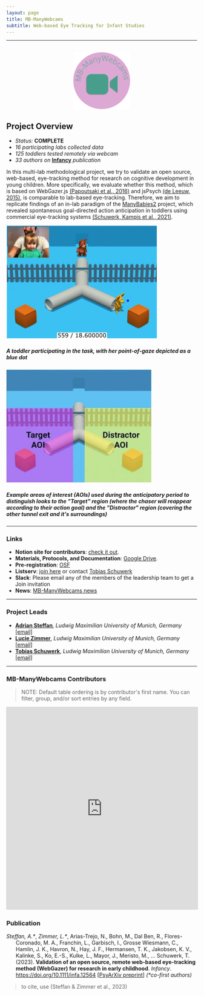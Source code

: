 ```yaml
---
layout: page
title: MB-ManyWebcams
subtitle: Web-based Eye Tracking for Infant Studies
---
```


***

<div class="container">
  <div class="row justify-content-around">
    <div class="col-lg-4" align="center">
      <br>
      <img src="/assets/img/MBMW_logo.png" width="150">
    </div>
    <div class="col-lg-8" align="left">
      <h2>Project Overview</h2>
      <ul>
        <li><i>Status:</i> <b>COMPLETE</b></li>
        <li><i>16 participating labs collected data</i></li>
        <li><i>125 toddlers tested remotely via webcam</i></li>
        <li><i>33 authors on</i> <a href="https://doi.org/10.1111/infa.12564" target="_blank"><b>Infancy</b></a> <i>publication</i></li>
      </ul>
    </div>
  </div>
</div>


In this multi-lab methodological project, we try to validate an open source, web-based, eye-tracking method for research on cognitive development in young children. More specifically, we evaluate whether this method, which is based on WebGazer.js [(Papoutsaki et al., 2016)](http://cs.brown.edu/people/apapouts/papers/ijcai2016webgazer.pdf) and jsPsych [(de Leeuw, 2015)](https://link.springer.com/article/10.3758%2Fs13428-014-0458-y), is comparable to lab-based eye-tracking. 
Therefore, we aim to replicate findings of an in-lab paradigm of the [ManyBabies2]({{site.baseurl}}/MB2/) project, which revealed spontaneous goal-directed action anticipation in toddlers using commercial eye-tracking systems [(Schuwerk, Kampis et al., 2021)](https://psyarxiv.com/x4jbm/).
<br>

<div class="container">
   <div class="row justify-content-around">
        <div class="col-lg-6 col-md-6 col-sm-6 col-xs-6">
            <img src="/assets/img/manywebcams1.png" height="300">
            <h5>A toddler participating in the task, with her point-of-gaze depicted as a blue dot</h5>
        </div>
        <div class="col-lg-6 col-md-6 col-sm-6 col-xs-6">
            <img src="/assets/img/manywebcams_AOIs.jpg" height="300">
            <h5>Example areas of interest (AOIs) used during the anticipatory period to distinguish looks to the "Target" region (where the chaser will reappear according to their action goal) and the "Distractor" region (covering the other tunnel exit and it's surroundings)</h5>
        </div>
    </div>
</div>


***
### Links
* **Notion site for contributors**: [check it out](https://lmutom.notion.site/ManyWebcams-Overview-24e47023e9dd47fea40c1a3a472c5138).
* **Materials, Protocols, and Documentation**: [Google Drive](https://drive.google.com/drive/folders/1U33JTq1CH9sxqM1sBfGtnaAxpMNU_RLx).
* **Pre-registration**: [OSF](https://osf.io/smya4)
* **Listserv**: [join here](https://lists.lrz.de/mailman/listinfo/online_mb2) or contact [Tobias Schuwerk](mailto:tobias.schuwerk@psy.lmu.de)
* **Slack**: Please email any of the members of the leadership team to get a Join invitation
* **News**: [MB-ManyWebcams news]({{site.baseurl}}/tags/#MB-ManyWebcams)


***
### Project Leads
* [**Adrian Steffan**](https://adriansteffan.com/), *Ludwig Maximilian University of Munich, Germany* [[email]](mailto:adrian.steffan@hotmail.de)
* [**Lucie Zimmer**](https://www.psy.lmu.de/pbi/personen/wiss_mitarbeiter/lucie_zimmer/index.html), *Ludwig Maximilian University of Munich, Germany* [[email]](mailto:lucie.zimmer@psy.lmu.de)
* [**Tobias Schuwerk**](https://www.en.cas.uni-muenchen.de/rir/junior_rir/previous_junior_rir/schuhwerk_tobias/index.html), *Ludwig Maximilian University of Munich, Germany* [[email]](mailto:tobias.schuwerk@psy.lmu.de)


***
### MB-ManyWebcams Contributors
> NOTE: Default table ordering is by contributor's first name. You can filter, group, and/or sort entries by any field.

<iframe class="airtable-embed" src="https://airtable.com/embed/appRoqMKzcK3NsXt4/shreiORqClbR8oDn8?backgroundColor=blueDusty&viewControls=on" frameborder="0" onmousewheel="" width="100%" height="533" style="background: transparent; border: 1px solid #ccc;"></iframe>


### Publication

<p style="padding-left: 25px; text-indent: -25px"><i>Steffan, A.*</i>, <i>Zimmer, L.*</i>, Arias-Trejo, N., Bohn, M., Dal Ben, R., Flores-Coronado, M. A., Franchin, L., Garbisch, I., Grosse Wiesmann, C., Hamlin, J. K., Havron, N., Hay, J. F., Hermansen, T. K., Jakobsen, K. V., Kalinke, S., Ko, E.-S., Kulke, L., Mayor, J., Meristo, M., … Schuwerk, T. (2023). <b>Validation of an open source, remote web-based eye-tracking method (WebGazer) for research in early childhood</b>. <i>Infancy</i>. <a href="https://doi.org/10.1111/infa.12564" target="_blank">https://doi.org/10.1111/infa.12564</a> [<a href="https://doi.org/10.31234/osf.io/7924h" target="_blank">PsyArXiv preprint</a>] <i>(*co-first authors)</i></p>

> to cite, use (Steffan & Zimmer et al., 2023) 

